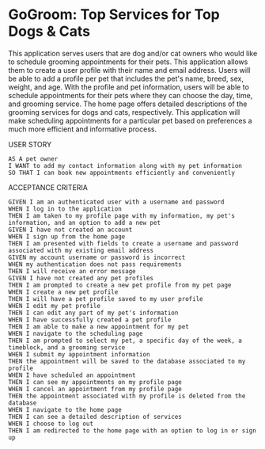 # GoGroom: Top Services for Top Dogs & Cats

This application serves users that are dog and/or cat owners who would like to schedule grooming appointments for their pets. This application allows them to create a user profile with their name and email address. Users will be able to add a profile per pet that includes the pet's name, breed, sex, weight, and age. With the profile and pet information, users will be able to schedule appointments for their pets where they can choose the day, time, and grooming service. The home page offers detailed descriptions of the grooming services for dogs and cats, respectively. This application will make scheduling appointments for a particular pet based on preferences a much more efficient and informative process.

USER STORY
```
AS A pet owner
I WANT to add my contact information along with my pet information
SO THAT I can book new appointments efficiently and conveniently
```

ACCEPTANCE CRITERIA
```
GIVEN I am an authenticated user with a username and password
WHEN I log in to the application
THEN I am taken to my profile page with my information, my pet's information, and an option to add a new pet
GIVEN I have not created an account
WHEN I sign up from the home page
THEN I am presented with fields to create a username and password associated with my existing email address
GIVEN my account username or password is incorrect
WHEN my authentication does not pass requirements
THEN I will receive an error message
GIVEN I have not created any pet profiles
THEN I am prompted to create a new pet profile from my pet page
WHEN I create a new pet profile
THEN I will have a pet profile saved to my user profile
WHEN I edit my pet profile
THEN I can edit any part of my pet's information
WHEN I have successfully created a pet profile
THEN I am able to make a new appointment for my pet
WHEN I navigate to the scheduling page
THEN I am prompted to select my pet, a specific day of the week, a timeblock, and a grooming service
WHEN I submit my appointment information
THEN the appointment will be saved to the database associated to my profile
WHEN I have scheduled an appointment
THEN I can see my appointments on my profile page
WHEN I cancel an appointment from my profile page
THEN the appointment associated with my profile is deleted from the database
WHEN I navigate to the home page
THEN I can see a detailed description of services
WHEN I choose to log out
THEN I am redirected to the home page with an option to log in or sign up
```